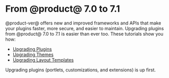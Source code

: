 # From @product@ 7.0 to 7.1 [](id=from-liferay-7-0-to-7-1)

@product-ver@ offers new and improved frameworks and APIs that make your plugins
faster, more secure, and easier to maintain. Upgrading plugins from @product@
7.0 to 7.1 is easier than ever too. These tutorials show you how:

- [Upgrading Plugins](/develop/tutorials/-/knowledge_base/7-1/upgrading-plugins-from-liferay-7-0-to-7-1)
- [Upgrading Themes](/develop/tutorials/-/knowledge_base/7-1/upgrading-7-0-themes-to-7-1)
- [Upgrading Layout Templates](/develop/tutorials/-/knowledge_base/7-1/upgrading-7-0-layout-templates-to-7-1)

Upgrading plugins (portlets, customizations, and extensions) is up first. 
